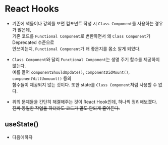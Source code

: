 <h1>React Hooks</h1>

* 기존에 책들이나 강의를 보면 컴포넌트 작성 시 `Class Component`를 사용하는 경우가 많은데,   
  기존 코드를 `Functional Component`로 변환하면서 왜 `Class Component`가 Deprecated 수준으로   
  안쓰이는지, `Functional Component`가 왜 좋은지를 몸소 알게 되었다.

* `Class Component`와 달리 `Functional Component`는 생명 주기 함수를 제공하지 않는다.   
  예를 들어 `componentShouldUpdate()`, `componentDidMount()`, `componentWillUnmount()` 등의   
  함수들이 제공되지 않는 것이다. 또한 state를 `Class Component`처럼 사용할 수 없다.

* 위의 문제들을 간단히 해결해주는 것이 React Hook인데, 하나씩 정리해보겠다.   
  ~~진짜 동일한 작업을 하더라도 코드가 말도 안되게 줄어든다.~~

<h2>useState()</h2>

* 다음에하자
